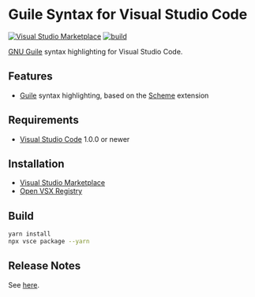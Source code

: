 # Guile Syntax for Visual Studio Code

[![Visual Studio Marketplace](https://vsmarketplacebadge.apphb.com/version/jeandeaual.guile.svg)](https://marketplace.visualstudio.com/items?itemName=jeandeaual.guile)
[![build](https://github.com/jeandeaual/vscode-guile/workflows/build/badge.svg)](https://github.com/jeandeaual/vscode-guile/actions?query=workflow%3Abuild)

[GNU Guile](https://www.gnu.org/software/guile/) syntax highlighting for Visual Studio Code.

## Features

* [Guile](https://www.gnu.org/software/guile/) syntax highlighting, based on the [Scheme](https://marketplace.visualstudio.com/items?itemName=jeandeaual.scheme) extension

## Requirements

* [Visual Studio Code](https://code.visualstudio.com/) 1.0.0 or newer

## Installation

* [Visual Studio Marketplace](https://marketplace.visualstudio.com/items?itemName=jeandeaual.guile)
* [Open VSX Registry](https://open-vsx.org/extension/jeandeaual/guile)

## Build

```sh
yarn install
npx vsce package --yarn
```

## Release Notes

See [here](CHANGELOG.md).

